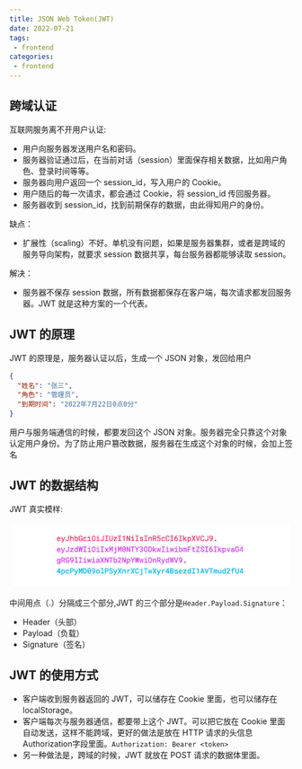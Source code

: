 ```yaml
---
title: JSON Web Token(JWT)
date: 2022-07-21
tags:
 - frontend
categories:
 - frontend
---
```


## 跨域认证

互联网服务离不开用户认证:

- 用户向服务器发送用户名和密码。
- 服务器验证通过后，在当前对话（session）里面保存相关数据，比如用户角色、登录时间等等。
- 服务器向用户返回一个 session_id，写入用户的 Cookie。
- 用户随后的每一次请求，都会通过 Cookie，将 session_id 传回服务器。
- 服务器收到 session_id，找到前期保存的数据，由此得知用户的身份。

缺点：

- 扩展性（scaling）不好。单机没有问题，如果是服务器集群，或者是跨域的服务导向架构，就要求 session 数据共享，每台服务器都能够读取 session。

解决：

- 服务器不保存 session 数据，所有数据都保存在客户端，每次请求都发回服务器。JWT 就是这种方案的一个代表。

## JWT 的原理

JWT 的原理是，服务器认证以后，生成一个 JSON 对象，发回给用户

```JSON
{
  "姓名": "张三",
  "角色": "管理员",
  "到期时间": "2022年7月22日0点0分"
}
```

用户与服务端通信的时候，都要发回这个 JSON 对象。服务器完全只靠这个对象认定用户身份。为了防止用户篡改数据，服务器在生成这个对象的时候，会加上签名

## JWT 的数据结构

JWT 真实模样:

<img src="./images/08-1.png">

中间用点（.）分隔成三个部分,JWT 的三个部分是`Header.Payload.Signature`：

- Header（头部）
- Payload（负载）
- Signature（签名）

## JWT 的使用方式

- 客户端收到服务器返回的 JWT，可以储存在 Cookie 里面，也可以储存在 localStorage。
- 客户端每次与服务器通信，都要带上这个 JWT。可以把它放在 Cookie 里面自动发送，这样不能跨域，更好的做法是放在 HTTP 请求的头信息Authorization字段里面。`Authorization: Bearer <token>`
- 另一种做法是，跨域的时候，JWT 就放在 POST 请求的数据体里面。
